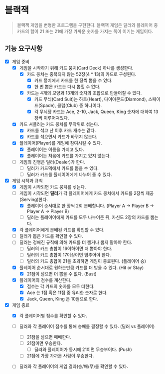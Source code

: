# 블랙잭
> 블랙잭 게임을 변형한 프로그램을 구현한다. 블랙잭 게임은 딜러와 플레이어 중 카드의 합이 21 또는 21에 가장 가까운 숫자를 가지는 쪽이 이기는 게임이다.

## 기능 요구사항
- [x] 게임 준비 
  - [x] 게임을 시작하기 위해 카드 뭉치(Card Deck) 하나를 생성한다.
    - [x] 카드 뭉치는 중복되지 않는 52장(4 * 13)의 카드로 구성된다.
      - [x] 카드 뭉치에서 카드를 한 장씩 뽑을 수 있다.
      - [x] 한 번 뽑은 카드는 다시 뽑힐 수 없다.
    - [x] 카드는 4개의 모양과 13개의 숫자의 조합으로 만들어질 수 있다.
      - [x] 카드 무늬(Card Suit)는 하트(Heart), 다이아몬드(Diamond), 스페이드(Spade), 클럽(Club) 중 하나이다.
      - [x] 각 무늬당 카드는 Ace, 2-10, Jack, Queen, King 숫자에 대하여 13장씩 이루어져있다.
  - [x] 카드 셔플러는 카드 뭉치를 무작위로 섞는다.
    - [x] 카드를 섞고 난 이후 카드 개수는 같다.
    - [x] 카드를 섞으면서 카드가 바뀌지 않는다.
  - [x] 플레이어(Player)를 게임에 참여시킬 수 있다.
    - [x] 플레이어는 이름을 가지고 있다.
    - [x] 플레이어는 처음에 카드를 가지고 있지 않는다.
  - [ ] 게임의 진행은 딜러(Dealer)가 한다.
    - [ ] 딜러가 카드덱에서 카드를 뽑을 수 있다.
    - [ ] 딜러가 카드를 플레이어에게 나누어 줄 수 있다.
- [x] 게임 시작과 규칙
  - [x] 게임이 시작되면 카드 뭉치를 섞는다.
  - [ ] 게임이 시작되면 **딜러**가 각 플레이어에게 카드 뭉치에서 카드를 2장씩 제공(Serving)한다.
    - [x] 플레이어 순서대로 한 장씩 2회 분배합니다. (Player A -> Player B -> Player A -> Player B)
    - [ ] 딜러는 플레이어에게 카드를 모두 나누어준 뒤, 자신도 2장의 카드를 뽑는다.
  - [x] 각 플레이어에게 분배된 카드를 확인할 수 있다.
  - [ ] 딜러가 뽑은 카드를 확인할 수 있다.
  - [ ] 딜러는 정해진 규칙에 의해 카드를 더 뽑거나 뽑지 말아야 한다.
    - [ ] 딜러의 카드 총합이 16이하이면 더 뽑아야 한다.
    - [ ] 딜러의 카드 총합이 17이상이면 멈추어야 한다.
    - [ ] 딜러의 카드 총합이 21을 초과하면 게임이 종료된다. (플레이어 승) 
  - [x] 플레이어 순서대로 원하는만큼 카드를 더 받을 수 있다. (Hit or Stay)
    - [x] 21점이 넘으면 더 뽑을 수 없다. (Bust)
  - [x] 플레이어의 점수를 계산한다.
    - [x] 점수는 각 카드의 숫자를 모두 더한다.
    - [x] Ace 는 1점 혹은 11점 중 유리한 숫자로 한다.
    - [x] Jack, Queen, King 은 10점으로 한다.
- [x] 게임 종료
  - [x] 각 플레이어별 점수를 확인할 수 있다. 
  - [ ] 딜러와 각 플레이어 점수를 통해 승패를 결정할 수 있다. (딜러 vs 플레이어)
    - [ ] 21점을 넘으면 패배한다.
    - [ ] 21점이면 우승한다.
      - [ ] 딜러와 플레이어가 동시에 21이면 무승부이다. (Push)
    - [ ] 21점에 가장 가까운 사람이 우승한다.
  - [ ] 딜러와 각 플레이어의 게임 결과(승/패/무)를 확인할 수 있다.
    